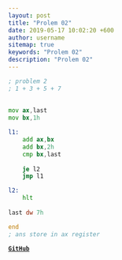 ```yaml
---
layout: post
title: "Prolem 02"
date: 2019-05-17 10:02:20 +600
author: username
sitemap: true
keywords: "Prolem 02"
description: "Prolem 02"
---
```


```asm
; problem 2
; 1 + 3 + 5 + 7
         
         
mov ax,last
mov bx,1h

l1:
    add ax,bx
    add bx,2h
    cmp bx,last
    
    je l2
    jmp l1

l2:
    hlt         
                 
last dw 7h

end
; ans store in ax register
```


[**`GitHub`**](https://github.com/mortuzahossain/assembly/tree/master)

